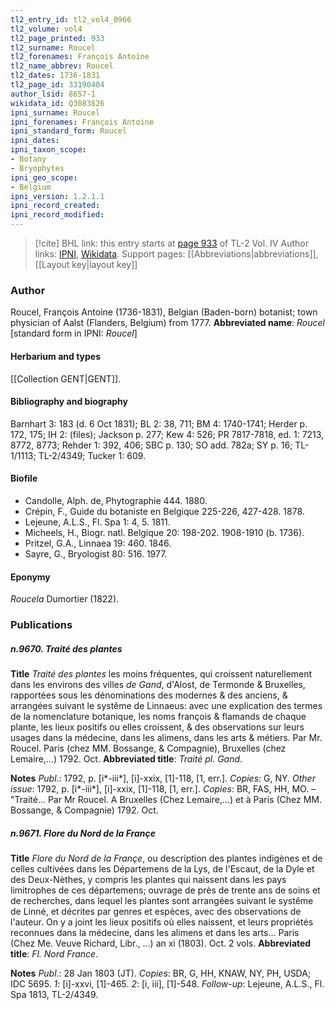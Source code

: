 ```yaml
---
tl2_entry_id: tl2_vol4_0966
tl2_volume: vol4
tl2_page_printed: 933
tl2_surname: Roucel
tl2_forenames: François Antoine
tl2_name_abbrev: Roucel
tl2_dates: 1736-1831
tl2_page_id: 33190404
author_lsid: 8657-1
wikidata_id: Q3083826
ipni_surname: Roucel
ipni_forenames: François Antoine
ipni_standard_form: Roucel
ipni_dates: 
ipni_taxon_scope: 
- Botany
- Bryophytes
ipni_geo_scope: 
- Belgium
ipni_version: 1.2.1.1
ipni_record_created: 
ipni_record_modified:
---
```


> [!cite] BHL link: this entry starts at [page 933](https://www.biodiversitylibrary.org/page/33190404) of TL-2 Vol. IV
> Author links: [IPNI](https://www.ipni.org/a/8657-1), [Wikidata](https://www.wikidata.org/wiki/Q3083826). Support pages: [[Abbreviations|abbreviations]], [[Layout key|layout key]]

### Author

Roucel, François Antoine (1736-1831), Belgian (Baden-born) botanist; town physician of Aalst (Flanders, Belgium) from 1777. 
**Abbreviated name**: *Roucel* \[standard form in IPNI: *Roucel*\]

#### Herbarium and types

[[Collection GENT|GENT]].

#### Bibliography and biography

Barnhart 3: 183 (d. 6 Oct 1831); BL 2: 38, 711; BM 4: 1740-1741; Herder p. 172, 175; IH 2: (files); Jackson p. 277; Kew 4: 526; PR 7817-7818, ed. 1: 7213, 8772, 8773; Rehder 1: 392, 406; SBC p. 130; SO add. 782a; SY p. 16; TL-1/1113; TL-2/4349; Tucker 1: 609.

#### Biofile

- Candolle, Alph. de, Phytographie 444. 1880.
- Crépin, F., Guide du botaniste en Belgique 225-226, 427-428. 1878.
- Lejeune, A.L.S., Fl. Spa 1: 4, 5. 1811.
- Micheels, H., Biogr. natl. Belgique 20: 198-202. 1908-1910 (b. 1736).
- Pritzel, G.A., Linnaea 19: 460. 1846.
- Sayre, G., Bryologist 80: 516. 1977.

#### Eponymy

*Roucela* Dumortier (1822).

### Publications

##### n.9670. Traité des plantes

**Title**
*Traité des plantes* les moins fréquentes, qui croissent naturellement dans les environs des villes *de Gand*, d'Alost, de Termonde & Bruxelles, rapportées sous les dénominations des modernes & des anciens, & arrangées suivant le systême de Linnaeus: avec une explication des termes de la nomenclature botanique, les noms françois & flamands de chaque plante, les lieux positifs ou elles croissent, & des observations sur leurs usages dans la médecine, dans les alimens, dans les arts & métiers. Par Mr. Roucel. Paris (chez MM. Bossange, & Compagnie), Bruxelles (chez Lemaire,...) 1792. Oct.
**Abbreviated title**: *Traité pl. Gand*.

**Notes**
*Publ*.: 1792, p. \[i\*-iii\*\], \[i\]-xxix, \[1\]-118, \[1, err.\]. *Copies*: G, NY.
*Other issue*: 1792, p. \[i\*-iii\*\], \[i\]-xxix, \[1\]-118, \[1, err.\]. *Copies*: BR, FAS, HH, MO. – "Traité... Par Mr Roucel. A Bruxelles (Chez Lemaire,...) et à Paris (Chez MM. Bossange, & Compagnie) 1792. Oct.

##### n.9671. Flore du Nord de la Françe

**Title**
*Flore du Nord de la Françe*, ou description des plantes indigènes et de celles cultivées dans les Départemens de la Lys, de l'Escaut, de la Dyle et des Deux-Nèthes, y compris les plantes qui naissent dans les pays limitrophes de ces départemens; ouvrage de près de trente ans de soins et de recherches, dans lequel les plantes sont arrangées suivant le systême de Linné, et décrites par genres et espèces, avec des observations de l'auteur. On y a joint les lieux positifs où elles naissent, et leurs propriétés reconnues dans la médecine, dans les alimens et dans les arts... Paris (Chez Me. Veuve Richard, Libr., ...) an xi (1803). Oct. 2 vols.
**Abbreviated title**: *Fl. Nord France*.

**Notes**
*Publ*.: 28 Jan 1803 (JT). *Copies*: BR, G, HH, KNAW, NY, PH, USDA; IDC 5695.
*1*: \[i\]-xxvi, \[1\]-465.
*2*: \[i, iii\], \[1\]-548.
*Follow-up*: Lejeune, A.L.S., Fl. Spa 1813, TL-2/4349.

